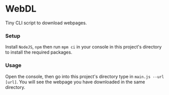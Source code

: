# WebDL
Tiny CLI script to download webpages.

### Setup
Install `NodeJS`, `npm` then run `mpm ci` in your console in this project's directory to install the required packages.

### Usage
Open the console, then go into this project's directory type in `main.js --url [url]`. You will see the webpage you have downloaded in the same directory.
